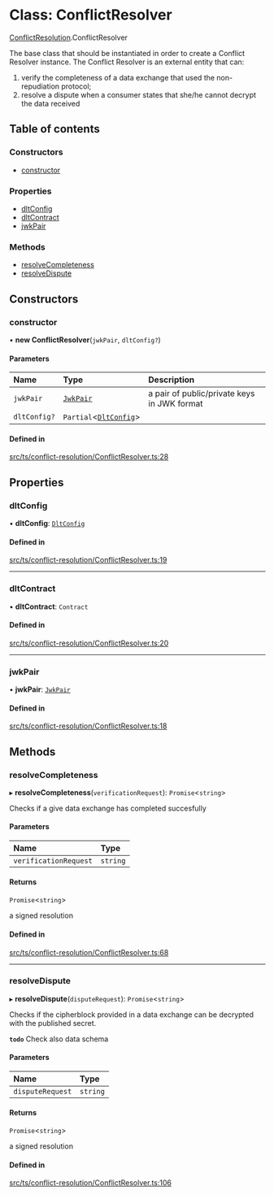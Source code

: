 # Class: ConflictResolver

[ConflictResolution](../modules/ConflictResolution.md).ConflictResolver

The base class that should be instantiated in order to create a Conflict Resolver instance.
The Conflict Resolver is an external entity that can:
 1. verify the completeness of a data exchange that used the non-repudiation protocol;
 2. resolve a dispute when a consumer states that she/he cannot decrypt the data received

## Table of contents

### Constructors

- [constructor](ConflictResolution.ConflictResolver.md#constructor)

### Properties

- [dltConfig](ConflictResolution.ConflictResolver.md#dltconfig)
- [dltContract](ConflictResolution.ConflictResolver.md#dltcontract)
- [jwkPair](ConflictResolution.ConflictResolver.md#jwkpair)

### Methods

- [resolveCompleteness](ConflictResolution.ConflictResolver.md#resolvecompleteness)
- [resolveDispute](ConflictResolution.ConflictResolver.md#resolvedispute)

## Constructors

### constructor

• **new ConflictResolver**(`jwkPair`, `dltConfig?`)

#### Parameters

| Name | Type | Description |
| :------ | :------ | :------ |
| `jwkPair` | [`JwkPair`](../interfaces/JwkPair.md) | a pair of public/private keys in JWK format |
| `dltConfig?` | `Partial`<[`DltConfig`](../interfaces/DltConfig.md)\> |  |

#### Defined in

[src/ts/conflict-resolution/ConflictResolver.ts:28](https://gitlab.com/i3-market/code/wp3/t3.2/conflict-resolution/non-repudiation-library/-/blob/fe11e28/src/ts/conflict-resolution/ConflictResolver.ts#L28)

## Properties

### dltConfig

• **dltConfig**: [`DltConfig`](../interfaces/DltConfig.md)

#### Defined in

[src/ts/conflict-resolution/ConflictResolver.ts:19](https://gitlab.com/i3-market/code/wp3/t3.2/conflict-resolution/non-repudiation-library/-/blob/fe11e28/src/ts/conflict-resolution/ConflictResolver.ts#L19)

___

### dltContract

• **dltContract**: `Contract`

#### Defined in

[src/ts/conflict-resolution/ConflictResolver.ts:20](https://gitlab.com/i3-market/code/wp3/t3.2/conflict-resolution/non-repudiation-library/-/blob/fe11e28/src/ts/conflict-resolution/ConflictResolver.ts#L20)

___

### jwkPair

• **jwkPair**: [`JwkPair`](../interfaces/JwkPair.md)

#### Defined in

[src/ts/conflict-resolution/ConflictResolver.ts:18](https://gitlab.com/i3-market/code/wp3/t3.2/conflict-resolution/non-repudiation-library/-/blob/fe11e28/src/ts/conflict-resolution/ConflictResolver.ts#L18)

## Methods

### resolveCompleteness

▸ **resolveCompleteness**(`verificationRequest`): `Promise`<`string`\>

Checks if a give data exchange has completed succesfully

#### Parameters

| Name | Type |
| :------ | :------ |
| `verificationRequest` | `string` |

#### Returns

`Promise`<`string`\>

a signed resolution

#### Defined in

[src/ts/conflict-resolution/ConflictResolver.ts:68](https://gitlab.com/i3-market/code/wp3/t3.2/conflict-resolution/non-repudiation-library/-/blob/fe11e28/src/ts/conflict-resolution/ConflictResolver.ts#L68)

___

### resolveDispute

▸ **resolveDispute**(`disputeRequest`): `Promise`<`string`\>

Checks if the cipherblock provided in a data exchange can be decrypted
with the published secret.

**`todo`** Check also data schema

#### Parameters

| Name | Type |
| :------ | :------ |
| `disputeRequest` | `string` |

#### Returns

`Promise`<`string`\>

a signed resolution

#### Defined in

[src/ts/conflict-resolution/ConflictResolver.ts:106](https://gitlab.com/i3-market/code/wp3/t3.2/conflict-resolution/non-repudiation-library/-/blob/fe11e28/src/ts/conflict-resolution/ConflictResolver.ts#L106)
